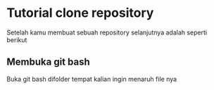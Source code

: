# Tutorial clone repository

Setelah kamu membuat sebuah repository selanjutnya adalah seperti berikut

## Membuka git bash

Buka git bash difolder tempat kalian ingin menaruh file nya
